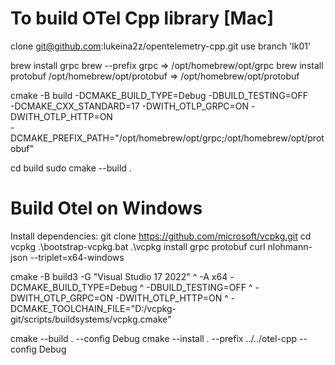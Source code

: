 To build OTel Cpp library [Mac]
==============================
clone git@github.com:lukeina2z/opentelemetry-cpp.git
use branch 'lk01'

brew install grpc
brew --prefix grpc    =>   /opt/homebrew/opt/grpc
brew install protobuf
/opt/homebrew/opt/protobuf    =>     /opt/homebrew/opt/protobuf

cmake -B build -DCMAKE_BUILD_TYPE=Debug -DBUILD_TESTING=OFF \
-DCMAKE_CXX_STANDARD=17 -DWITH_OTLP_GRPC=ON  -DWITH_OTLP_HTTP=ON \
-DCMAKE_PREFIX_PATH="/opt/homebrew/opt/grpc;/opt/homebrew/opt/protobuf"

cd build
sudo cmake --build .


Build Otel on Windows
====================
Install dependencies:
git clone https://github.com/microsoft/vcpkg.git
cd vcpkg
.\bootstrap-vcpkg.bat
.\vcpkg install grpc protobuf curl nlohmann-json --triplet=x64-windows

cmake -B build3 -G "Visual Studio 17 2022" ^
-A x64 -DCMAKE_BUILD_TYPE=Debug ^
-DBUILD_TESTING=OFF ^
-DWITH_OTLP_GRPC=ON  -DWITH_OTLP_HTTP=ON ^
-DCMAKE_TOOLCHAIN_FILE="D:/vcpkg-git/scripts/buildsystems/vcpkg.cmake"

cmake --build . --config Debug
cmake --install . --prefix ../../otel-cpp --config Debug
